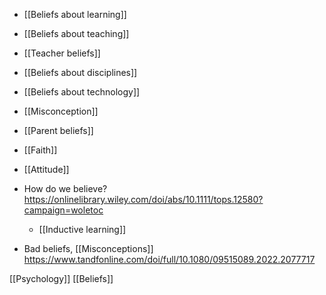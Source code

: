 - [[Beliefs about learning]]
- [[Beliefs about teaching]]
- [[Teacher beliefs]]
- [[Beliefs about disciplines]]
- [[Beliefs about technology]]
- [[Misconception]]
- [[Parent beliefs]]
- [[Faith]]
- [[Attitude]]

- How do we believe? https://onlinelibrary.wiley.com/doi/abs/10.1111/tops.12580?campaign=woletoc
	-  [[Inductive learning]]

- Bad beliefs, [[Misconceptions]] https://www.tandfonline.com/doi/full/10.1080/09515089.2022.2077717

[[Psychology]] [[Beliefs]]
